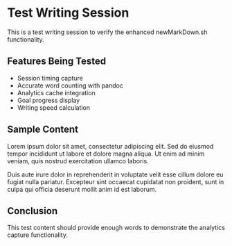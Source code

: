 # Test Writing Session

This is a test writing session to verify the enhanced newMarkDown.sh functionality.

## Features Being Tested

- Session timing capture
- Accurate word counting with pandoc
- Analytics cache integration  
- Goal progress display
- Writing speed calculation

## Sample Content

Lorem ipsum dolor sit amet, consectetur adipiscing elit. Sed do eiusmod tempor incididunt ut labore et dolore magna aliqua. Ut enim ad minim veniam, quis nostrud exercitation ullamco laboris.

Duis aute irure dolor in reprehenderit in voluptate velit esse cillum dolore eu fugiat nulla pariatur. Excepteur sint occaecat cupidatat non proident, sunt in culpa qui officia deserunt mollit anim id est laborum.

## Conclusion

This test content should provide enough words to demonstrate the analytics capture functionality.
